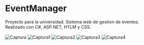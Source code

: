 # EventManager
Proyecto para la universidad. Sistema web de gestion de eventos. <br>
Realizado con C#, ASP.NET, HTLM y CSS.
<br><br>
![Captura](https://user-images.githubusercontent.com/77899426/121038981-157da400-c787-11eb-9b63-f461c744c5d5.PNG)
![Captura1](https://user-images.githubusercontent.com/77899426/121039001-19a9c180-c787-11eb-94c2-55ef59da550c.PNG)
![Captura2](https://user-images.githubusercontent.com/77899426/121039003-1a425800-c787-11eb-8060-5c884d74368f.PNG)
![Captura3](https://user-images.githubusercontent.com/77899426/121039004-1adaee80-c787-11eb-93ab-9c955d911c37.PNG)
![Captura4](https://user-images.githubusercontent.com/77899426/121039006-1adaee80-c787-11eb-8485-863a9a5ffbe2.PNG)
